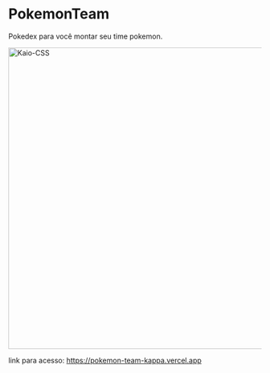 # PokemonTeam
Pokedex para você montar seu time pokemon.

 <img align="center" alt="Kaio-CSS" height="600" src="https://github.com/KaioGabrielSouzaRozini/PokemonTeam/assets/110106110/945f2046-e833-4cc6-8e38-0c42037dfe78">
</br>

 link para acesso:  <a href = "https://pokemon-team-kappa.vercel.app">https://pokemon-team-kappa.vercel.app</a>
